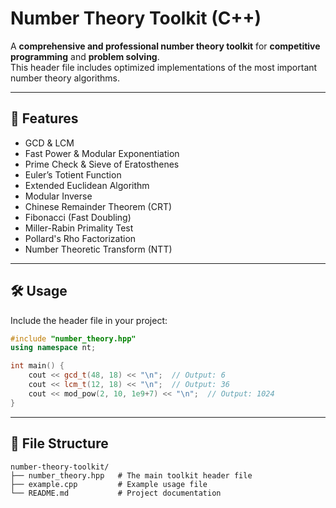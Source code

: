 # Number Theory Toolkit (C++)

A **comprehensive and professional number theory toolkit** for **competitive programming** and **problem solving**.  
This header file includes optimized implementations of the most important number theory algorithms.

---

## 🚀 Features
- GCD & LCM
- Fast Power & Modular Exponentiation
- Prime Check & Sieve of Eratosthenes
- Euler’s Totient Function
- Extended Euclidean Algorithm
- Modular Inverse
- Chinese Remainder Theorem (CRT)
- Fibonacci (Fast Doubling)
- Miller-Rabin Primality Test
- Pollard's Rho Factorization
- Number Theoretic Transform (NTT)

---

## 🛠️ Usage
Include the header file in your project:

```cpp
#include "number_theory.hpp"
using namespace nt;

int main() {
    cout << gcd_t(48, 18) << "\n";  // Output: 6
    cout << lcm_t(12, 18) << "\n";  // Output: 36
    cout << mod_pow(2, 10, 1e9+7) << "\n";  // Output: 1024
}

```

---

## 📂 File Structure
```
number-theory-toolkit/
├── number_theory.hpp   # The main toolkit header file
├── example.cpp         # Example usage file
└── README.md           # Project documentation
```
